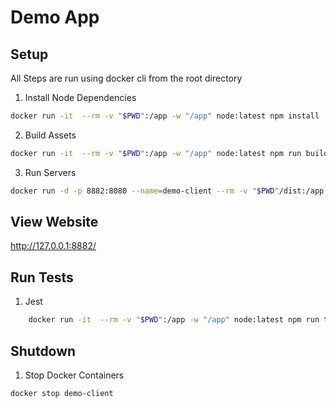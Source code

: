 # Demo App

## Setup 

All Steps are run using docker cli from the root directory

1. Install Node Dependencies

```bash
docker run -it  --rm -v "$PWD":/app -w "/app" node:latest npm install
```

2. Build Assets

```bash
docker run -it  --rm -v "$PWD":/app -w "/app" node:latest npm run build
```

3. Run Servers

```bash
docker run -d -p 8882:8080 --name=demo-client --rm -v "$PWD"/dist:/app -w "/app" node:latest npx http-server
```

## View Website 

http://127.0.0.1:8882/


## Run Tests

1. Jest

```bash
    docker run -it  --rm -v "$PWD":/app -w "/app" node:latest npm run test
```

## Shutdown

1. Stop Docker Containers
```bash
docker stop demo-client
```
